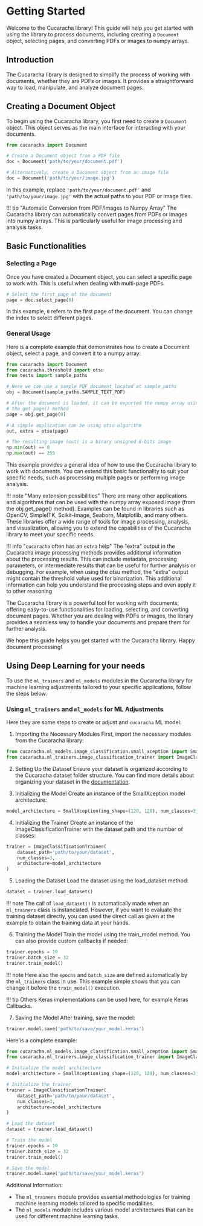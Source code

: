 # Getting Started

Welcome to the Cucaracha library! This guide will help you get started with using the library to process documents, including creating a `Document` object, selecting pages, and converting PDFs or images to numpy arrays.

## Introduction

The Cucaracha library is designed to simplify the process of working with documents, whether they are PDFs or images. It provides a straightforward way to load, manipulate, and analyze document pages.

## Creating a Document Object

To begin using the Cucaracha library, you first need to create a `Document` object. This object serves as the main interface for interacting with your documents.

```python
from cucaracha import Document

# Create a Document object from a PDF file
doc = Document('path/to/your/document.pdf')

# Alternatively, create a Document object from an image file
doc = Document('path/to/your/image.jpg')
```

In this example, replace `'path/to/your/document.pdf'` and `'path/to/your/image.jpg'` with the actual paths to your PDF or image files.

!!! tip "Automatic Conversion from PDF/Images to Numpy Array"
    The Cucaracha library can automatically convert pages from PDFs or images into numpy arrays. This is particularly useful for image processing and analysis tasks.

## Basic Functionalities

### Selecting a Page

Once you have created a Document object, you can select a specific page to work with. This is useful when dealing with multi-page PDFs.

```python
# Select the first page of the document
page = doc.select_page(0)
```

In this example, `0` refers to the first page of the document. You can change the index to select different pages.

### General Usage

Here is a complete example that demonstrates how to create a Document object, select a page, and convert it to a numpy array:

```python
from cucaracha import Document
from cucaracha.threshold import otsu
from tests import sample_paths

# Here we can use a sample PDF document located at sample_paths
obj = Document(sample_paths.SAMPLE_TEXT_PDF)

# After the document is loaded, it can be exported the numpy array using using
# the get_page() method
page = obj.get_page(0)

# A simple application can be using otsu algorithm
out, extra = otsu(page)

# The resulting image (out) is a binary unsigned 8-bits image
np.min(out) == 0
np.max(out) == 255
```

This example provides a general idea of how to use the Cucaracha library to work with documents. You can extend this basic functionality to suit your specific needs, such as processing multiple pages or performing image analysis.

!!! note "Many extension possibilities"
    There are many other applications and algorithms that can be used with the numpy array exposed image (from the obj.get_page() method). Examples can be found in libraries such as OpenCV, SimpleITK, Scikit-Image, Seaborn, Matplotlib, and many others. These libraries offer a wide range of tools for image processing, analysis, and visualization, allowing you to extend the capabilities of the Cucaracha library to meet your specific needs.

!!! info "`cucaracha` often has an `extra` help"
    The "extra" output in the Cucaracha image processing methods provides additional information about the processing results. This can include metadata, processing parameters, or intermediate results that can be useful for further analysis or debugging. For example, when using the otsu method, the "extra" output might contain the threshold value used for binarization. This additional information can help you understand the processing steps and even apply it to other reasoning

The Cucaracha library is a powerful tool for working with documents, offering easy-to-use functionalities for loading, selecting, and converting document pages. Whether you are dealing with PDFs or images, the library provides a seamless way to handle your documents and prepare them for further analysis.

We hope this guide helps you get started with the Cucaracha library. Happy document processing! 


## Using Deep Learning for your needs

To use the `ml_trainers` and `ml_models` modules in the Cucaracha library for machine learning adjustments tailored to your specific applications, follow the steps below:

### Using `ml_trainers` and `ml_models` for ML Adjustments

Here they are some steps to create or adjust and `cucaracha` ML model:

1. Importing the Necessary Modules
First, import the necessary modules from the Cucaracha library:

```python
from cucaracha.ml_models.image_classification.small_xception import SmallXception
from cucaracha.ml_trainers.image_classification_trainer import ImageClassificationTrainer
```

2. Setting Up the Dataset
Ensure your dataset is organized according to the Cucaracha dataset folder structure. You can find more details about organizing your dataset in the [documentation](contribute.md).

3. Initializing the Model
Create an instance of the SmallXception model architecture:

```python
model_architecture = SmallXception(img_shape=(128, 128), num_classes=3)
```

4. Initializing the Trainer
Create an instance of the ImageClassificationTrainer with the dataset path and the number of classes:

```python
trainer = ImageClassificationTrainer(
    dataset_path='path/to/your/dataset',
    num_classes=3,
    architecture=model_architecture
)
```

5. Loading the Dataset
Load the dataset using the load_dataset method:

```python
dataset = trainer.load_dataset()
```

!!! note
    The call of `load_dataset()` is automatically made when an `ml_trainers` class is instanciated. However, if you want to evaluate the training dataset directly, you can used the direct call as given at the example to obtain the training data at your hands.

6. Training the Model
Train the model using the train_model method. You can also provide custom callbacks if needed:

```python
trainer.epochs = 10
trainer.batch_size = 32
trainer.train_model()
```

!!! note
    Here also the `epochs` and `batch_size` are defined automatically by the `ml_trainers` class in use. This example simple shows that you can change it before the `train_model()` execution. 

!!! tip
    Others Keras implementations can be used here, for example Keras Callbacks.

7. Saving the Model
After training, save the model:

```python
trainer.model.save('path/to/save/your_model.keras')
```

Here is a complete example:

```python
from cucaracha.ml_models.image_classification.small_xception import SmallXception
from cucaracha.ml_trainers.image_classification_trainer import ImageClassificationTrainer

# Initialize the model architecture
model_architecture = SmallXception(img_shape=(128, 128), num_classes=3)

# Initialize the trainer
trainer = ImageClassificationTrainer(
    dataset_path='path/to/your/dataset',
    num_classes=3,
    architecture=model_architecture
)

# Load the dataset
dataset = trainer.load_dataset()

# Train the model
trainer.epochs = 10
trainer.batch_size = 32
trainer.train_model()

# Save the model
trainer.model.save('path/to/save/your_model.keras')
```

Additional Information:

- The `ml_trainers` module provides essential methodologies for training machine learning models tailored to specific modalities.
- The `ml_models` module includes various model architectures that can be used for different machine learning tasks.